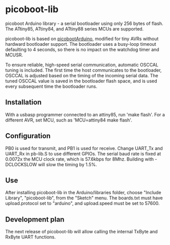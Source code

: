 # picoboot-lib
picoboot Arduino library - a serial bootloader using only 256 bytes of flash.  The ATtiny85, ATtiny84, and ATtiny88 series MCUs are supported.

picoboot-lib is based on [picobootArduino](https://github.com/nerdralph/picoboot/tree/master/arduino), modified for tiny AVRs without hardward bootloader support.  The bootloader uses a busy-loop timeout defaulting to 4 seconds, so there is no impact on the watchdog timer and MCUSR.

To ensure reliable, high-speed serial communication, automatic OSCCAL tuning is included.  The first time the host communicates to the bootloader, OSCCAL is adjusted based on the timing of the incoming serial data.  The tuned OSCCAL value is saved in the bootloader flash space, and is used every subsequent time the bootloader runs.

## Installation
With a usbasp programmer connected to an attiny85, run 'make flash'.  For a different AVR, set MCU, such as 'MCU=attiny84 make flash'.

## Configuration
PB0 is used for transmit, and PB1 is used for receive.  Change UART_Tx and UART_Rx in pb-lib.S to use different GPIOs.  The serial baud rate is fixed at 0.0072x the MCU clock rate, which is 57.6kbps for 8Mhz. Building with -DCLOCKSLOW will slow the timing by 1.5%.

## Use
After installing picoboot-lib in the Arduino/libraries folder, choose "Include Library", "picoboot-lib", from the "Sketch" menu.  The boards.txt must have upload.protocol set to "arduino", and upload.speed must be set to 57600.

## Development plan
The next release of picoboot-lib will allow calling the internal TxByte and RxByte UART functions.
